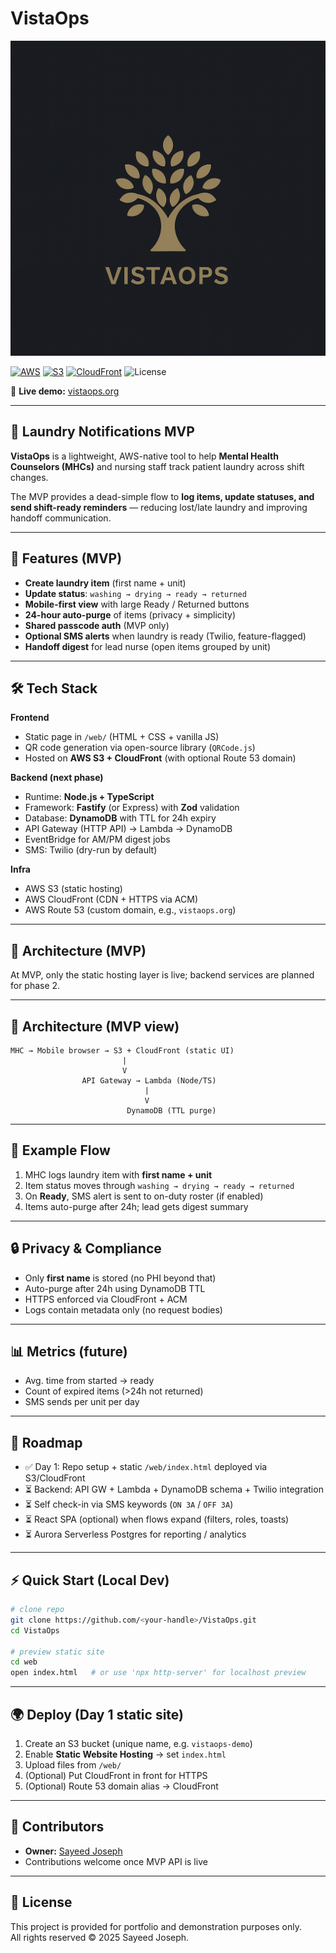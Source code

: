 # VistaOps

![Vista Ops Logo](./vistaops.png)

[![AWS](https://img.shields.io/badge/Built%20on-AWS-orange?logo=amazon-aws&logoColor=white)](https://aws.amazon.com/)
[![S3](https://img.shields.io/badge/S3-Static%20Hosting-red?logo=amazons3&logoColor=white)](https://aws.amazon.com/s3/)
[![CloudFront](https://img.shields.io/badge/CDN-CloudFront-blue?logo=amazonaws&logoColor=white)](https://aws.amazon.com/cloudfront/)
![License](https://img.shields.io/badge/License-All%20Rights%20Reserved-lightgrey)

🔗 **Live demo:** [vistaops.org](https://vistaops.org)

---

## 📘 Laundry Notifications MVP

**VistaOps** is a lightweight, AWS-native tool to help **Mental Health Counselors (MHCs)** and nursing staff track patient laundry across shift changes.

The MVP provides a dead-simple flow to **log items, update statuses, and send shift-ready reminders** — reducing lost/late laundry and improving handoff communication.

---

## 🚀 Features (MVP)

- **Create laundry item** (first name + unit)
- **Update status**: `washing → drying → ready → returned`
- **Mobile-first view** with large Ready / Returned buttons
- **24-hour auto-purge** of items (privacy + simplicity)
- **Shared passcode auth** (MVP only)
- **Optional SMS alerts** when laundry is ready (Twilio, feature-flagged)
- **Handoff digest** for lead nurse (open items grouped by unit)

---

## 🛠️ Tech Stack

**Frontend**

- Static page in `/web/` (HTML + CSS + vanilla JS)
- QR code generation via open-source library (`QRCode.js`)
- Hosted on **AWS S3 + CloudFront** (with optional Route 53 domain)

**Backend (next phase)**

- Runtime: **Node.js + TypeScript**
- Framework: **Fastify** (or Express) with **Zod** validation
- Database: **DynamoDB** with TTL for 24h expiry
- API Gateway (HTTP API) → Lambda → DynamoDB
- EventBridge for AM/PM digest jobs
- SMS: Twilio (dry-run by default)

**Infra**

- AWS S3 (static hosting)
- AWS CloudFront (CDN + HTTPS via ACM)
- AWS Route 53 (custom domain, e.g., `vistaops.org`)

---

## 📐 Architecture (MVP)

At MVP, only the static hosting layer is live; backend services are planned for phase 2.

---

## 📐 Architecture (MVP view)

```
MHC → Mobile browser → S3 + CloudFront (static UI)
                         |
                         V
                API Gateway → Lambda (Node/TS)
                              |
                              V
                          DynamoDB (TTL purge)
```

---

## 📲 Example Flow

1. MHC logs laundry item with **first name + unit**
2. Item status moves through `washing → drying → ready → returned`
3. On **Ready**, SMS alert is sent to on-duty roster (if enabled)
4. Items auto-purge after 24h; lead gets digest summary

---

## 🔒 Privacy & Compliance

- Only **first name** is stored (no PHI beyond that)
- Auto-purge after 24h using DynamoDB TTL
- HTTPS enforced via CloudFront + ACM
- Logs contain metadata only (no request bodies)

---

## 📊 Metrics (future)

- Avg. time from started → ready
- Count of expired items (>24h not returned)
- SMS sends per unit per day

---

## 🧭 Roadmap

- ✅ Day 1: Repo setup + static `/web/index.html` deployed via S3/CloudFront
- ⏳ Backend: API GW + Lambda + DynamoDB schema + Twilio integration
- ⏳ Self check-in via SMS keywords (`ON 3A` / `OFF 3A`)
- ⏳ React SPA (optional) when flows expand (filters, roles, toasts)
- ⏳ Aurora Serverless Postgres for reporting / analytics

---

## ⚡ Quick Start (Local Dev)

```bash
# clone repo
git clone https://github.com/<your-handle>/VistaOps.git
cd VistaOps

# preview static site
cd web
open index.html   # or use 'npx http-server' for localhost preview
```

---

## 🌍 Deploy (Day 1 static site)

1. Create an S3 bucket (unique name, e.g. `vistaops-demo`)
2. Enable **Static Website Hosting** → set `index.html`
3. Upload files from `/web/`
4. (Optional) Put CloudFront in front for HTTPS
5. (Optional) Route 53 domain alias → CloudFront

---

## 👥 Contributors

- **Owner:** [Sayeed Joseph](http://sayeedjoseph.com)
- Contributions welcome once MVP API is live

---

## 📜 License

This project is provided for portfolio and demonstration purposes only.  
All rights reserved © 2025 Sayeed Joseph.
